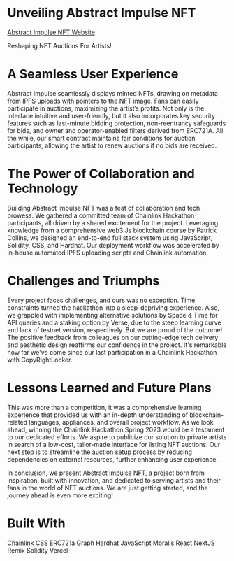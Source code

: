 # Unveiling Abstract Impulse NFT

[Abstract Impulse NFT Website](https://abstract-impulse-front-end.vercel.app/)

Reshaping NFT Auctions For Artists!

# A Seamless User Experience

Abstract Impulse seamlessly displays minted NFTs, drawing on metadata from IPFS uploads with pointers to the NFT image. Fans can easily participate in auctions, maximizing the artist’s profits. Not only is the interface intuitive and user-friendly, but it also incorporates key security features such as last-minute bidding protection, non-reentrancy safeguards for bids, and owner and operator-enabled filters derived from ERC721A. All the while, our smart contract maintains fair conditions for auction participants, allowing the artist to renew auctions if no bids are received.

# The Power of Collaboration and Technology

Building Abstract Impulse NFT was a feat of collaboration and tech prowess. We gathered a committed team of Chainlink Hackathon participants, all driven by a shared excitement for the project. Leveraging knowledge from a comprehensive web3 Js blockchain course by Patrick Collins, we designed an end-to-end full stack system using JavaScript, Solidity, CSS, and Hardhat. Our deployment workflow was accelerated by in-house automated IPFS uploading scripts and Chainlink automation.

# Challenges and Triumphs

Every project faces challenges, and ours was no exception. Time constraints turned the hackathon into a sleep-depriving experience. Also, we grappled with implementing alternative solutions by Space & Time for API queries and a staking option by Verse, due to the steep learning curve and lack of testnet version, respectively. But we are proud of the outcome! The positive feedback from colleagues on our cutting-edge tech delivery and aesthetic design reaffirms our confidence in the project. It's remarkable how far we've come since our last participation in a Chainlink Hackathon with CopyRightLocker.

# Lessons Learned and Future Plans

This was more than a competition, it was a comprehensive learning experience that provided us with an in-depth understanding of blockchain-related languages, appliances, and overall project workflow. As we look ahead, winning the Chainlink Hackathon Spring 2023 would be a testament to our dedicated efforts. We aspire to publicize our solution to private artists in search of a low-cost, tailor-made interface for listing NFT auctions. Our next step is to streamline the auction setup process by reducing dependencies on external resources, further enhancing user experience.

In conclusion, we present Abstract Impulse NFT, a project born from inspiration, built with innovation, and dedicated to serving artists and their fans in the world of NFT auctions. We are just getting started, and the journey ahead is even more exciting!

# Built With

Chainlink
CSS
ERC721a
Graph
Hardhat
JavaScript
Moralis
React
NextJS
Remix
Solidity
Vercel
